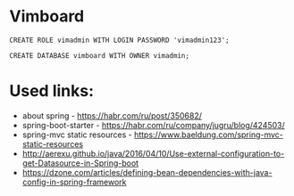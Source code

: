# Vimboard


```postgresql
CREATE ROLE vimadmin WITH LOGIN PASSWORD 'vimadmin123';

CREATE DATABASE vimboard WITH OWNER vimadmin;
```



# Used links:
 - about spring - https://habr.com/ru/post/350682/
 - spring-boot-starter - https://habr.com/ru/company/jugru/blog/424503/
 - spring-mvc static resources - https://www.baeldung.com/spring-mvc-static-resources
 - http://aerexu.github.io/java/2016/04/10/Use-external-configuration-to-get-Datasource-in-Spring-boot
 - https://dzone.com/articles/defining-bean-dependencies-with-java-config-in-spring-framework
 